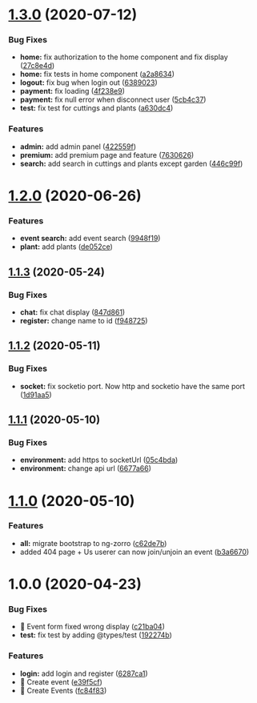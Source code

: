 # [1.3.0](https://github.com/LeaferInc/website/compare/v1.2.0...v1.3.0) (2020-07-12)


### Bug Fixes

* **home:** fix authorization to the home component and fix display ([27c8e4d](https://github.com/LeaferInc/website/commit/27c8e4dac845aa3d5e1b75999c8bef59263c8e29))
* **home:** fix tests in home component ([a2a8634](https://github.com/LeaferInc/website/commit/a2a863406671cc6b0a1c1575cf4951ab2b0dbf0a))
* **logout:** fix bug when login out ([6389023](https://github.com/LeaferInc/website/commit/6389023b4e3a8fa30ffb0554384d743e80ed4d99))
* **payment:** fix loading ([4f238e9](https://github.com/LeaferInc/website/commit/4f238e9d5bf699058ac6cd65bccd007905d31184))
* **payment:** fix null error when disconnect user ([5cb4c37](https://github.com/LeaferInc/website/commit/5cb4c3787b978ae185f1c865a56d616ed2673eac))
* **test:** fix test for cuttings and plants ([a630dc4](https://github.com/LeaferInc/website/commit/a630dc4be6d4df5bdbdc16607d98aca6b85cbbba))


### Features

* **admin:** add admin panel ([422559f](https://github.com/LeaferInc/website/commit/422559f7c5de3354fd7c611338b4c0f00745f057))
* **premium:** add premium page and feature ([7630626](https://github.com/LeaferInc/website/commit/76306264161a4390cf19963bc7d75793027be1b2))
* **search:** add search in cuttings and plants except garden ([446c99f](https://github.com/LeaferInc/website/commit/446c99fbed2626b00d893932915bcfeb08e1aab3))

# [1.2.0](https://github.com/LeaferInc/website/compare/v1.1.3...v1.2.0) (2020-06-26)


### Features

* **event search:** add event search ([9948f19](https://github.com/LeaferInc/website/commit/9948f1908eacb02e0a793346f1f581948c2d8d74))
* **plant:** add plants ([de052ce](https://github.com/LeaferInc/website/commit/de052ced1ac776fc1a02630ff1b34acc53c8bb24))

## [1.1.3](https://github.com/LeaferInc/website/compare/v1.1.2...v1.1.3) (2020-05-24)


### Bug Fixes

* **chat:** fix chat display ([847d861](https://github.com/LeaferInc/website/commit/847d861ee005358b442373d5ae02059de04e7780))
* **register:** change name to id ([f948725](https://github.com/LeaferInc/website/commit/f948725b8245fd5f540b7d1c3002e88274c68ff8))

## [1.1.2](https://github.com/LeaferInc/website/compare/v1.1.1...v1.1.2) (2020-05-11)


### Bug Fixes

* **socket:** fix socketio port. Now http and socketio have the same port ([1d91aa5](https://github.com/LeaferInc/website/commit/1d91aa50cb6ba089fa335c5f397ca03937c0aaf8))

## [1.1.1](https://github.com/LeaferInc/website/compare/v1.1.0...v1.1.1) (2020-05-10)


### Bug Fixes

* **environment:** add https to socketUrl ([05c4bda](https://github.com/LeaferInc/website/commit/05c4bda377070619ea312a32a6cb76bf384f5468))
* **environment:** change api url ([6677a66](https://github.com/LeaferInc/website/commit/6677a6651c27d2e8406c30ae84af79c200d73804))

# [1.1.0](https://github.com/LeaferInc/website/compare/v1.0.0...v1.1.0) (2020-05-10)


### Features

* **all:** migrate bootstrap to ng-zorro ([c62de7b](https://github.com/LeaferInc/website/commit/c62de7b7e18296e7df5f805d9de18a19c6b34670))
* added 404 page + Us userer can now join/unjoin an event ([b3a6670](https://github.com/LeaferInc/website/commit/b3a667085ab11f274561901b45d1e3d41205e3ea))

# 1.0.0 (2020-04-23)


### Bug Fixes

* 🐛 Event form fixed wrong display ([c21ba04](https://github.com/LeaferInc/website/commit/c21ba04bfc50d8c968f1d733b23ecfb7b0b9f885))
* **test:** fix test by adding @types/test ([192274b](https://github.com/LeaferInc/website/commit/192274b994e6f29f8ccfb6a9f68e91a367a7c154))


### Features

* **login:** add login and register ([6287ca1](https://github.com/LeaferInc/website/commit/6287ca13e1861cc80698e9835e9cb38158707a10))
* 🎸 Create event ([e39f5cf](https://github.com/LeaferInc/website/commit/e39f5cf3afcf87696972e1fffc67ffed2452ca62))
* 🎸 Create Events ([fc84f83](https://github.com/LeaferInc/website/commit/fc84f83450c6662262ab55bab12ddff3dc9bee71))
